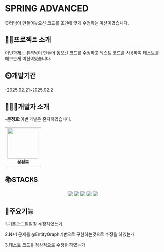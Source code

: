# SPRING ADVANCED
튜터님이 만들어놓으신 코드를 조건에 맞게 수정하는 미션이였습니다.

## 👨‍🏫프로젝트 소개
이번과제는 튜터님이 만들어 놓으신 코드를 수정하고 테스트 코드를 사용하여 테스트를 해보는게 미션이였습니다.

## ⏲️개발기간
-2025.02.21~2025.02.2

## 🧑‍🤝‍🧑개발자 소개
-**문정호**:이번 개발은 혼자하였습니다.
<div align=center> 
<table>
  <tbody>
    <tr>
        <td align="center"><a href="https://github.com/ansdudn2"><img src="https://github.com/user-attachments/assets/27f2fd37-d5e0-449c-9d2d-e95696d17020" width="100px;" alt=""/><br /><sub><b> 문정호 </b></sub></a><br /></td>
    </tr>
  </tbody>
</table>
</div>

## 📚STACKS
<div align=center> 
  <img src="https://img.shields.io/badge/java-007396?style=for-the-badge&logo=java&logoColor=white"> 
  <img src="https://img.shields.io/badge/github-181717?style=for-the-badge&logo=github&logoColor=white">
  <img src="https://img.shields.io/badge/git-F05032?style=for-the-badge&logo=git&logoColor=white">
  <img src="https://img.shields.io/badge/intellijidea-000000?style=for-the-badge&logo=intellijidea&logoColor=white">
  <img src="https://img.shields.io/badge/spring-6DB33F?style=for-the-badge&logo=spring&logoColor=white"> 
  
</div>

## 📌주요기능
1.기존코드들을 잘 수정하였는가

2.N+1 문제를 @EntityGraph기반으로 구현하는것으로 수정을 하였는가

3.테스트 코드를 정상적으로 수정을 하였는가
